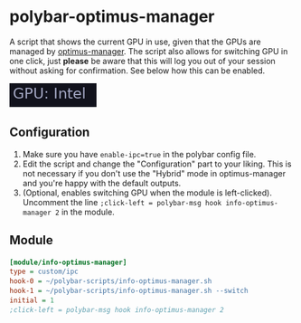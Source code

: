 # polybar-optimus-manager

A script that shows the current GPU in use, given that the GPUs are managed by [optimus-manager](https://github.com/Askannz/optimus-manager). The script also allows for switching GPU in one click, just **please** be aware that this will log you out of your session without asking for confirmation. See below how this can be enabled.

![polybar-optimus-manager](screenshots/1.png)

## Configuration

1. Make sure you have `enable-ipc=true` in the polybar config file.
2. Edit the script and change the "Configuration" part to your liking. This is not necessary if you don't use the "Hybrid" mode in optimus-manager and you're happy with the default outputs. 
3. (Optional, enables switching GPU when the module is left-clicked). Uncomment the line `;click-left = polybar-msg hook info-optimus-manager 2` in the module.


## Module

```ini
[module/info-optimus-manager]
type = custom/ipc
hook-0 = ~/polybar-scripts/info-optimus-manager.sh
hook-1 = ~/polybar-scripts/info-optimus-manager.sh --switch
initial = 1
;click-left = polybar-msg hook info-optimus-manager 2
```

